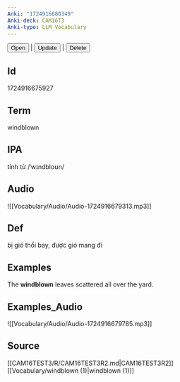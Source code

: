 ```yaml
---
Anki: "1724916680349"
Anki-deck: CAM16T3
Anki-type: LLM_Vocabulary
---
```

<button class="anki-btn-open">Open</button> | <button class="anki-btn-update">Update</button> | <button class="anki-btn-delete">Delete</button>

## Id
1724916675927
## Term
windblown
## IPA
tính từ /ˈwɪndbloʊn/
## Audio
 ![[Vocabulary/Audio/Audio-1724916679313.mp3]]
## Def
 bị gió thổi bay, được gió mang đi

## Examples
The **windblown** leaves scattered all over the yard. 

## Examples_Audio
![[Vocabulary/Audio/Audio-1724916679785.mp3]]
## Source
 [[CAM16TEST3/R/CAM16TEST3R2.md|CAM16TEST3R2]] [[Vocabulary/windblown (1)|windblown (1)]]